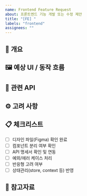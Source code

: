 ```yaml
---
name: Frontend Feature Request
about: 프론트엔드 기능 개발 또는 수정 제안
title: "[FE] "
labels: "frontend"
assignees: ""
---
```


## 🎯 개요

<!-- 어떤 UI/기능을 만들거나 수정하고 싶은지 간단히 설명해주세요 -->

## 🖼️ 예상 UI / 동작 흐름

<!-- 화면 흐름, 인터랙션, 라우팅 등 예상되는 사용 흐름이 있다면 적어주세요 -->

## 🔗 관련 API

<!-- 사용할 API가 있다면 명시해주세요 (예: /users/me, /posts/:id) -->

## ⚙ 고려 사항

<!-- 상태관리, 에러처리, 퍼포먼스, 접근성 등 개발 시 주의할 점이 있다면 작성해주세요 -->

## 📋 체크리스트

- [ ] 디자인 파일(Figma) 확인 완료
- [ ] 컴포넌트 분리 여부 확인
- [ ] API 명세서 확인 및 연동
- [ ] 예외/에러 케이스 처리
- [ ] 반응형 고려 여부
- [ ] 상태관리(store, context 등) 반영

## 📝 참고자료

<!-- 관련 문서, 디자인 링크, 참고한 UI 등 -->
